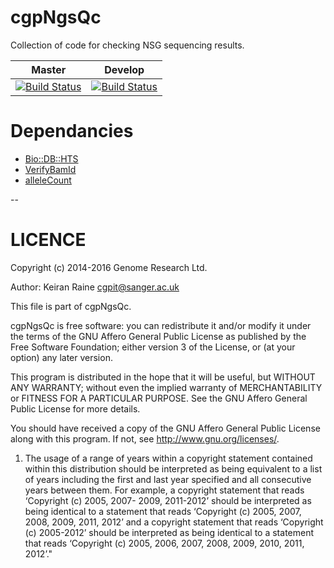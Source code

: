 cgpNgsQc
========

Collection of code for checking NSG sequencing results.

| Master | Develop |
|---|---|
| [![Build Status](https://travis-ci.org/cancerit/cgpNgsQc.svg?branch=master)](https://travis-ci.org/cancerit/cgpNgsQc) |  [![Build Status](https://travis-ci.org/cancerit/cgpNgsQc.svg?branch=develop)](https://travis-ci.org/cancerit/cgpNgsQc) |

Dependancies
============

* [Bio::DB::HTS](http://search.cpan.org/~rishidev/Bio-DB-HTS)
* [VerifyBamId](http://genome.sph.umich.edu/wiki/VerifyBamID)
* [alleleCount](https://github.com/cancerit/alleleCount)

--

LICENCE
=======
Copyright (c) 2014-2016 Genome Research Ltd.

Author: Keiran Raine <cgpit@sanger.ac.uk>

This file is part of cgpNgsQc.

cgpNgsQc is free software: you can redistribute it and/or modify it under
the terms of the GNU Affero General Public License as published by the Free
Software Foundation; either version 3 of the License, or (at your option) any
later version.

This program is distributed in the hope that it will be useful, but WITHOUT
ANY WARRANTY; without even the implied warranty of MERCHANTABILITY or FITNESS
FOR A PARTICULAR PURPOSE. See the GNU Affero General Public License for more
details.

You should have received a copy of the GNU Affero General Public License
along with this program. If not, see <http://www.gnu.org/licenses/>.

1. The usage of a range of years within a copyright statement contained within
this distribution should be interpreted as being equivalent to a list of years
including the first and last year specified and all consecutive years between
them. For example, a copyright statement that reads ‘Copyright (c) 2005, 2007-
2009, 2011-2012’ should be interpreted as being identical to a statement that
reads ‘Copyright (c) 2005, 2007, 2008, 2009, 2011, 2012’ and a copyright
statement that reads ‘Copyright (c) 2005-2012’ should be interpreted as being
identical to a statement that reads ‘Copyright (c) 2005, 2006, 2007, 2008,
2009, 2010, 2011, 2012’."
